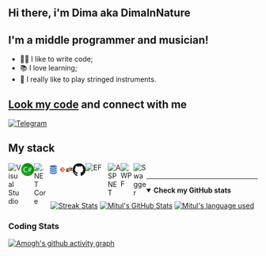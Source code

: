 ## Hi there, i'm Dima aka DimaInNature

## I'm a middle programmer and musician!
- 👌🏻 I like to write code;
- 📚 I love learning;
- 🎵 I really like to play stringed instruments.

## [Look my code](https://github.com/DimaInNature?tab=repositories) and connect with me

[![Telegram](https://img.shields.io/badge/-Telegram-181818?style=for-the-badge&logo=telegram)](https://t.me/dimainnature)

## My stack

<img align="left" alt="Visual Studio" width="26px" src="https://visualstudio.microsoft.com/wp-content/uploads/2019/06/BrandVisualStudioWin2019-3.svg" />
<img align="left" alt="C#" width="26px" src="https://raw.githubusercontent.com/github/explore/80688e429a7d4ef2fca1e82350fe8e3517d3494d/topics/csharp/csharp.png" />
<img align="left" alt=".NET Core" width="26px" src="https://adrianwilczynski.gallerycdn.vsassets.io/extensions/adrianwilczynski/asp-net-core-switcher/2.0.2/1577043327534/Microsoft.VisualStudio.Services.Icons.Default" />
<img align="left" alt="SQL" width="26px" src="https://raw.githubusercontent.com/github/explore/80688e429a7d4ef2fca1e82350fe8e3517d3494d/topics/sql/sql.png" />
<img align="left" alt="Git" width="26px" src="https://raw.githubusercontent.com/github/explore/80688e429a7d4ef2fca1e82350fe8e3517d3494d/topics/git/git.png" />
<img align="left" alt="GitHub" width="26px" src="https://raw.githubusercontent.com/github/explore/78df643247d429f6cc873026c0622819ad797942/topics/github/github.png" />
<img align="left" alt="EF" width="45px" src="https://i.ytimg.com/vi/cIZB1wNMPlY/maxresdefault.jpg" />
<img align="left" alt="ASP NET" width="26px" src="https://fiverr-res.cloudinary.com/images/t_main1,q_auto,f_auto,q_auto,f_auto/gigs/158074977/original/bb18ce691b2723d2fc557a4336e8ff9eb3858b6c/develop-your-site-in-asp.png" />
<img align="left" alt="WPF" width="26px" src="https://external-content.duckduckgo.com/iu/?u=https%3A%2F%2Fcdn.ukad-group.com%2Fmedia%2F2536%2Fwpf-logo-175.png&f=1&nofb=1" />
<img align="left" alt="Swagger" width="26px" src="https://ih1.redbubble.net/image.529215309.4394/st,small,507x507-pad,600x600,f8f8f8.u3.jpg" />

<br/>

---

<details open="">
  <summary><b>Check my GitHub stats</b></summary>
  <p align="center">
    <a href="https://github.com/dimainnature/dimainnature"><img alt="Streak Stats" src="https://github-readme-streak-stats.herokuapp.com/?user=mitul3737&theme=merko"/></a>
    <a href="https://github.com/dimainnature/dimainnature"><img alt="Mitul's GitHub Stats" src="https://github-readme-stats.vercel.app/api?username=dimainnature&show_icons=true&theme=merko" width=55%/></a>
    <a href="https://github.com/dimainnature/dimainnature"><img alt="Mitul's language used" src="https://github-readme-stats.vercel.app/api/top-langs/?username=dimainnature&layout=compact&langs_count=8&theme=merko" width=40%/></a>
  
</details>

### Coding Stats

[![Amogh's github activity graph](https://activity-graph.herokuapp.com/graph?username=dimainnature&theme=react-dark&area=false)](https://github.com/ashutosh00710/github-readme-activity-graph)
